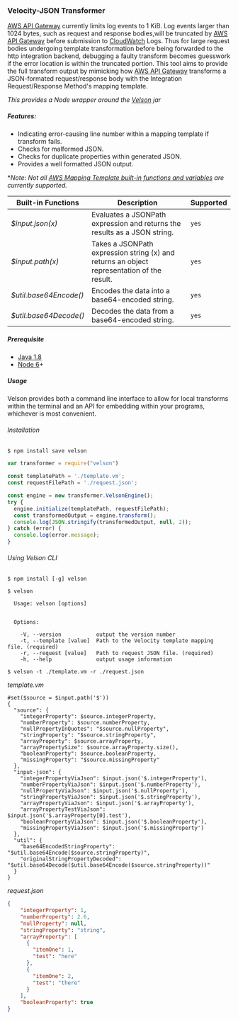 ### Velocity-JSON Transformer

[AWS API Gateway](https://aws.amazon.com/documentation/apigateway/) currently limits log events to 1 KiB. Log events larger than 1024 bytes,
such as request and response bodies,will be truncated by [AWS API Gateway](https://aws.amazon.com/documentation/apigateway/) before submission to [CloudWatch](https://aws.amazon.com/cloudwatch/) Logs. Thus for large request bodies undergoing template transformation before being forwarded
to the http integration backend, debugging a faulty transform becomes guesswork if the error location is within the truncated portion. This tool
aims to provide the full transform output by mimicking how [AWS API Gateway](https://aws.amazon.com/documentation/apigateway/) transforms a JSON-formated request/response body with the Integration Request/Response Method's mapping template.

*This provides a Node wrapper around the [Velson](https://github.com/drexler/velson) jar*

##### Features:
* Indicating error-causing line number within a mapping template if transform fails.
* Checks for malformed JSON.
* Checks for duplicate properties within generated JSON.
* Provides a well formatted JSON output.

**Note: Not all [AWS Mapping Template built-in functions and variables](http://docs.aws.amazon.com/apigateway/latest/developerguide/api-gateway-mapping-template-reference.html) are currently supported.*

Built-in Functions | Description | Supported |
--- | --- |--- |
*$input.json(x)* | Evaluates a JSONPath expression and returns the results as a JSON string. |`yes`
*$input.path(x)* | Takes a JSONPath expression string (x) and returns an object representation of the result. |`yes`
*$util.base64Encode()* | Encodes the data into a base64-encoded string. |`yes`
*$util.base64Decode()* | Decodes the data from a base64-encoded string. |`yes`


##### Prerequisite
- [Java 1.8](http://www.oracle.com/technetwork/java/javase/downloads/index.html)
- [Node 6](https://nodejs.org/en/blog/release/v6.0.0/)+


##### Usage
Velson provides both a command line interface to allow for local transforms within the terminal
and an API for embedding within your programs, whichever is most convenient.

###### Installation
```shell
$ npm install save velson
```

```javascript
var transformer = require("velson")

const templatePath = './template.vm';
const requestFilePath = './request.json';

const engine = new transformer.VelsonEngine();
try {
  engine.initialize(templatePath, requestFilePath);
  const transformedOutput = engine.transform();
  console.log(JSON.stringify(transformedOutput, null, 2));
} catch (error) {
  console.log(error.message);
}
```

###### Using Velson CLI
```shell
$ npm install [-g] velson
```

```shell
$ velson

  Usage: velson [options]


  Options:

    -V, --version           output the version number
    -t, --template [value]  Path to the Velocity template mapping file. (required)
    -r, --request [value]   Path to request JSON file. (required)
    -h, --help              output usage information
```
```shell
$ velson -t ./template.vm -r ./request.json
```
*template.vm*
```velocity
#set($source = $input.path('$'))
{
  "source": {
    "integerProperty": $source.integerProperty,
    "numberProperty": $source.numberProperty,
    "nullPropertyInQuotes": "$source.nullProperty",
    "stringProperty": "$source.stringProperty",
    "arrayProperty": $source.arrayProperty,
    "arrayPropertySize": $source.arrayProperty.size(),
    "booleanProperty": $source.booleanProperty,
    "missingProperty": "$source.missingProperty"
  },
  "input-json": {
    "integerPropertyViaJson": $input.json('$.integerProperty'),
    "numberPropertyViaJson": $input.json('$.numberProperty'),
    "nullPropertyViaJson": $input.json('$.nullProperty'),
    "stringPropertyViaJson": $input.json('$.stringProperty'),
    "arrayPropertyViaJson": $input.json('$.arrayProperty'),
    "arrayPropertyTestViaJson": $input.json('$.arrayProperty[0].test'),
    "booleanPropertyViaJson": $input.json('$.booleanProperty'),
    "missingPropertyViaJson": $input.json('$.missingProperty')
  },
  "util": {
    "base64EncodedStringProperty": "$util.base64Encode($source.stringProperty)",
    "originalStringPropertyDecoded": "$util.base64Decode($util.base64Encode($source.stringProperty))"
  }
}
```
*request.json*
```json
{
    "integerProperty": 1,
    "numberProperty": 2.6,
    "nullProperty": null,
    "stringProperty": "string",
    "arrayProperty": [
      {
        "itemOne": 1,
        "test": "here"
      },
      {
        "itemOne": 2,
        "test": "there"
      }
    ],
    "booleanProperty": true
}
```
